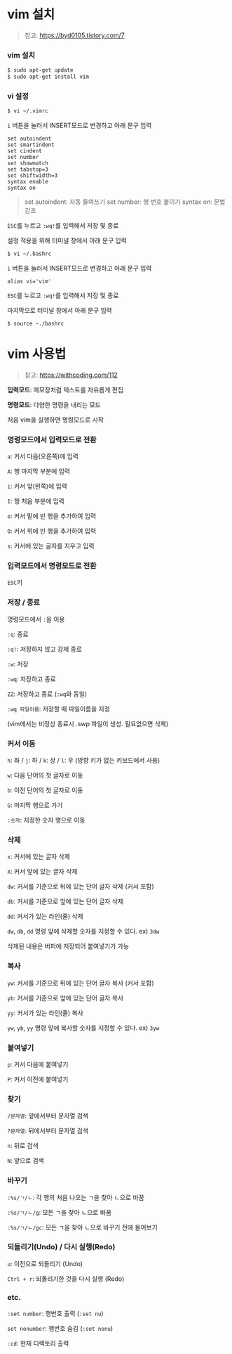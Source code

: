 # vim 설치

> 참고: https://byd0105.tistory.com/7



### vim 설치

```bash
$ sudo apt-get update
$ sudo apt-get install vim
```



### vi 설정

```bash
$ vi ~/.vimrc
```

`i` 버튼을 눌러서 INSERT모드로 변경하고 아래 문구 입력

```
set autoindent
set smartindent
set cindent
set number
set showmatch
set tabstop=3
set shiftwidth=3
syntax enable
syntax on
```

> set autoindent: 자동 들여쓰기
> set number: 행 번호 붙이기
> syntax on: 문법 강조

`ESC`를 누르고 `:wq!`를 입력해서 저장 및 종료

설정 적용을 위해 터미널 창에서 아래 문구 입력

```bash
$ vi ~/.bashrc
```

`i` 버튼을 눌러서 INSERT모드로 변경하고 아래 문구 입력

```
alias vi='vim'
```

`ESC`를 누르고 `:wq!`를 입력해서 저장 및 종료

마지막으로 터미널 창에서 아래 문구 입력

```bash
$ source ~./bashrc
```



# vim 사용법

> 참고: https://withcoding.com/112



**입력모드**: 메모장처럼 텍스트를 자유롭게 편집

**명령모드**: 다양한 명령을 내리는 모드

처음 vim을 실행하면 명령모드로 시작



### 명령모드에서 입력모드로 전환

`a`: 커서 다음(오른쪽)에 입력

`A`: 행 마지막 부분에 입력

`i`: 커서 앞(왼쪽)에 입력

`I`: 행 처음 부분에 입력

`o`: 커서 밑에 빈 행을 추가하여 입력

`O`: 커서 위에 빈 행을 추가하여 입력

`s`: 커서에 있는 글자를 지우고 입력



### 입력모드에서 명령모드로 전환

`ESC`키



### 저장 / 종료

명령모드에서 `:`을 이용

`:q`: 종료

`:q!`: 저장하지 않고 강제 종료

`:w`: 저장

`:wq`: 저장하고 종료

`ZZ`: 저장하고 종료 (`:wq`와 동일)

`:wq 파일이름`: 저장할 때 파일이름을 지정

(vim에서는 비정상 종료시 .swp 파일이 생성. 필요없으면 삭제)



### 커서 이동

`h`: 좌 / `j`: 하 / `k`: 상 / `l`: 우 (방향 키가 없는 키보드에서 사용)

`w`: 다음 단어의 첫 글자로 이동

`b`: 이전 단어의 첫 글자로 이동

`G`: 마지막 행으로 가기

`:숫자`: 지정한 숫자 행으로 이동



### 삭제

`x`: 커서에 있는 글자 삭제

`X`: 커서 앞에 있는 글자 삭제

`dw`: 커서를 기준으로 뒤에 있는 단어 글자 삭제 (커서 포함)

`db`: 커서를 기준으로 앞에 있는 단어 글자 삭제

`dd`: 커서가 있는 라인(줄) 삭제

`dw`, `db`, `dd` 명령 앞에 삭제할 숫자를 지정할 수 있다. ex) `3dw`

삭제된 내용은 버퍼에 저장되어 붙여넣기가 가능



### 복사

`yw`: 커서를 기준으로 뒤에 있는 단어 글자 복사 (커서 포함)

`yb`: 커서를 기준으로 앞에 있는 단어 글자 복사

`yy`: 커서가 있는 라인(줄) 복사

`yw`, `yb`, `yy` 명령 앞에 복사할 숫자를 지정할 수 있다. ex) `3yw`



### 붙여넣기

`p`: 커서 다음에 붙여넣기

`P`: 커서 이전에 붙여넣기



### 찾기

`/문자열`: 앞에서부터 문자열 검색

`?문자열`: 뒤에서부터 문자열 검색

`n`: 뒤로 검색

`N`: 앞으로 검색



### 바꾸기

`:%s/ㄱ/ㄴ`: 각 행의 처음 나오는 ㄱ을 찾아 ㄴ으로 바꿈

`:%s/ㄱ/ㄴ/g`: 모든 ㄱ을 찾아 ㄴ으로 바꿈

`:%s/ㄱ/ㄴ/gc`: 모든 ㄱ을 찾아 ㄴ으로 바꾸기 전에 물어보기



### 되돌리기(Undo) / 다시 실행(Redo)

`u`: 이전으로 되돌리기 (Undo)

`Ctrl + r`: 되돌리기한 것을 다시 실행 (Redo)



### etc.

`:set number`: 행번호 출력 (`:set nu`)

`set nonumber`: 행번호 숨김 (`:set nonu`)

`:cd`: 현재 디렉토리 출력
